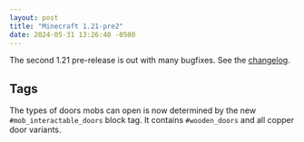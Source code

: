 ```yaml
---
layout: post
title: "Minecraft 1.21-pre2"
date: 2024-05-31 13:26:40 -0500
---
```


The second 1.21 pre-release is out with many bugfixes. See the [changelog](https://www.minecraft.net/en-us/article/minecraft-1-21-pre-release-2).

## Tags

The types of doors mobs can open is now determined by the new `#mob_interactable_doors` block tag. It contains `#wooden_doors` and all copper door variants.

